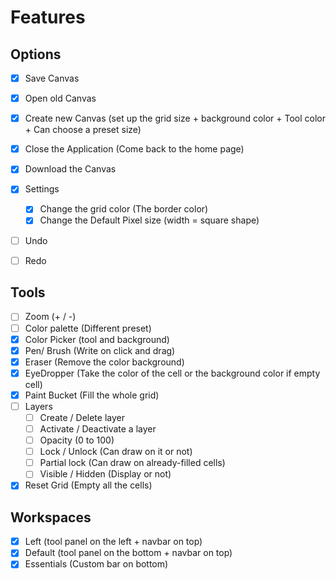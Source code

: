 # Features

## Options

- [x] Save Canvas
- [x] Open old Canvas
- [x] Create new Canvas (set up the grid size + background color + Tool color + Can choose a preset size)
- [x] Close the Application (Come back to the home page)
- [x] Download the Canvas
- [x] Settings
  - [x] Change the grid color (The border color)
  - [x] Change the Default Pixel size (width = square shape)
- [ ] Undo
- [ ] Redo


## Tools

- [ ] Zoom (+ / -)
- [ ] Color palette (Different preset)
- [x] Color Picker (tool and background)
- [x] Pen/ Brush (Write on click and drag)
- [x] Eraser (Remove the color background)
- [x] EyeDropper (Take the color of the cell or the background color if empty cell)
- [x] Paint Bucket (Fill the whole grid)
- [ ] Layers
  - [ ] Create / Delete layer
  - [ ] Activate / Deactivate a layer
  - [ ] Opacity (0 to 100)
  - [ ] Lock / Unlock (Can draw on it or not)
  - [ ] Partial lock (Can draw on already-filled cells)
  - [ ] Visible / Hidden (Display or not)
- [x] Reset Grid (Empty all the cells)

## Workspaces

- [x] Left (tool panel on the left + navbar on top)
- [x] Default (tool panel on the bottom + navbar on top)
- [x] Essentials (Custom bar on bottom)

